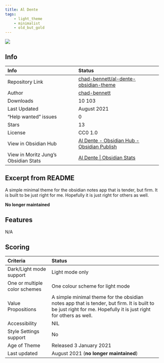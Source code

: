 ```yaml
---
title: Al Dente
tags: 
    - light_theme
    - minimalist
    - old_but_gold
---
```


<img src="https://camo.githubusercontent.com/1d0912649c2b4fe35cbdd2c4d54368fbfa36728ae4ca5442f0dbaf9294ddf59e/68747470733a2f2f636861642d62656e6e6574742e6769746875622e696f2f616c2d64656e74652d6f6273696469616e2d7468656d652f616c64656e74652d73637265656e73686f742e706e67">

## Info

| Info | Status |
| :---- | :---- |
| Repository Link | [chad-bennett/al-dente-obsidian-theme](https://github.com/chad-bennett/al-dente-obsidian-theme) |
| Author | [chad-bennett](https://github.com/chad-bennett) |
| Downloads | 10 103 |
| Last Updated | August 2021 |
| “Help wanted” issues | 0 |
| Stars | 13 |
| License | CC0 1.0 |
| View in Obsidian Hub | [Al Dente \- Obsidian Hub \- Obsidian Publish](https://publish.obsidian.md/hub/02+-+Community+Expansions/02.05+All+Community+Expansions/Themes/Al+Dente) |
| View in Moritz Jung’s Obsidian Stats | [Al Dente \| Obsidian Stats](https://www.moritzjung.dev/obsidian-stats/themes/al-dente/) |

## Excerpt from README
A simple minimal theme for the obsidian notes app that is tender, but firm. It is built to be just right for me. Hopefully it is just right for others as well.

**No longer maintained**

## Features
N/A

## Scoring
| Criteria | Status | 
| :---- | :---- | 
| Dark/Light mode support | Light mode only | 
| One or multiple color schemes | One colour scheme for light mode | 
| Value Propositions | A simple minimal theme for the obsidian notes app that is tender, but firm. It is built to be just right for me. Hopefully it is just right for others as well. | 
| Accessibility | NIL | 
| Style Settings support | No | 
| Age of Theme | Released 3 January 2021 | 
| Last updated | August 2021 (**no longer maintained**) | 